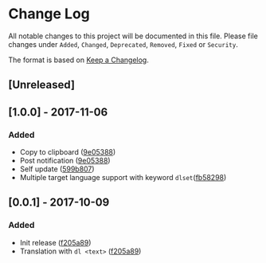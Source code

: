 # Change Log
All notable changes to this project will be documented in this file.
Please file changes under `Added`, `Changed`, `Deprecated`, `Removed`, `Fixed` or `Security`.

The format is based on [Keep a Changelog](http://keepachangelog.com/).

## [Unreleased]

## [1.0.0] - 2017-11-06

### Added

- Copy to clipboard ([9e05388](../../commit/77d6e3d6c96243752caacd77100992159ae008a5))
- Post notification ([9e05388](../../commit/77d6e3d6c96243752caacd77100992159ae008a5))
- Self update ([599b807](../../commit/70d61d73083786ab6db950d5f12cc4c5a5da1d94))
- Multiple target language support with keyword `dlset`([fb58298](287269467bef008fbdf29ea941cf413e0c7dbab1))

## [0.0.1] - 2017-10-09

### Added

- Init release ([f205a89](../../commit/9e053884a227ea907f591c58273efc40fe7b5882))
- Translation with `dl <text>` ([f205a89](../../commit/9e053884a227ea907f591c58273efc40fe7b5882))
